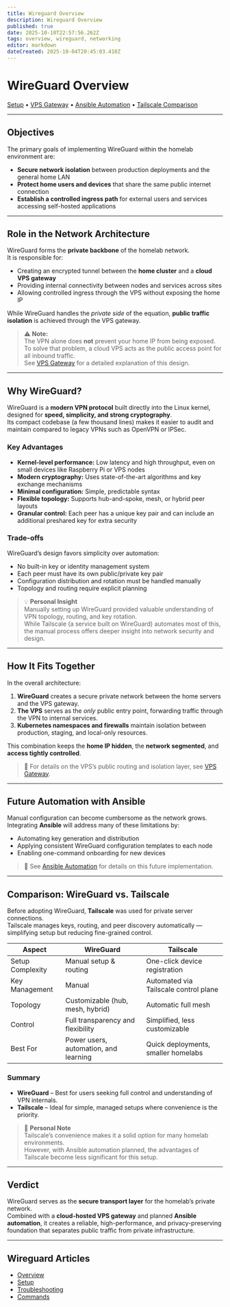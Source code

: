 ```yaml
---
title: Wireguard Overview
description: Wireguard Overview
published: true
date: 2025-10-10T22:57:56.262Z
tags: overview, wireguard, networking
editor: markdown
dateCreated: 2025-10-04T20:45:03.410Z
---
```


# WireGuard Overview

[Setup](./setup.md) • [VPS Gateway](./vps) • [Ansible Automation](./ansible-automation.md) • [Tailscale Comparison](./tailscale-comparison.md)

---

## Objectives
The primary goals of implementing WireGuard within the homelab environment are:

- **Secure network isolation** between production deployments and the general home LAN  
- **Protect home users and devices** that share the same public internet connection  
- **Establish a controlled ingress path** for external users and services accessing self-hosted applications  

---

## Role in the Network Architecture

WireGuard forms the **private backbone** of the homelab network.  
It is responsible for:
- Creating an encrypted tunnel between the **home cluster** and a **cloud VPS gateway**
- Providing internal connectivity between nodes and services across sites
- Allowing controlled ingress through the VPS without exposing the home IP

While WireGuard handles the *private side* of the equation, **public traffic isolation** is achieved through the VPS gateway.  

> ⚠️ **Note:**  
> The VPN alone does **not** prevent your home IP from being exposed.  
> To solve that problem, a cloud VPS acts as the public access point for all inbound traffic.  
> See [VPS Gateway](./vps) for a detailed explanation of this design.

---

## Why WireGuard?

WireGuard is a **modern VPN protocol** built directly into the Linux kernel, designed for **speed, simplicity, and strong cryptography**.  
Its compact codebase (a few thousand lines) makes it easier to audit and maintain compared to legacy VPNs such as OpenVPN or IPSec.

### Key Advantages
- **Kernel-level performance:** Low latency and high throughput, even on small devices like Raspberry Pi or VPS nodes  
- **Modern cryptography:** Uses state-of-the-art algorithms and key exchange mechanisms  
- **Minimal configuration:** Simple, predictable syntax  
- **Flexible topology:** Supports hub-and-spoke, mesh, or hybrid peer layouts  
- **Granular control:** Each peer has a unique key pair and can include an additional preshared key for extra security  

### Trade-offs
WireGuard’s design favors simplicity over automation:
- No built-in key or identity management system  
- Each peer must have its own public/private key pair  
- Configuration distribution and rotation must be handled manually  
- Topology and routing require explicit planning  

> 💡 **Personal Insight**  
> Manually setting up WireGuard provided valuable understanding of VPN topology, routing, and key rotation.  
> While Tailscale (a service built on WireGuard) automates most of this, the manual process offers deeper insight into network security and design.

---

## How It Fits Together

In the overall architecture:

1. **WireGuard** creates a secure private network between the home servers and the VPS gateway.  
2. **The VPS** serves as the *only* public entry point, forwarding traffic through the VPN to internal services.  
3. **Kubernetes namespaces and firewalls** maintain isolation between production, staging, and local-only resources.  

This combination keeps the **home IP hidden**, the **network segmented**, and **access tightly controlled**.

> 🔗 For details on the VPS’s public routing and isolation layer, see [VPS Gateway](./vps-gateway.md).

---

## Future Automation with Ansible

Manual configuration can become cumbersome as the network grows.  
Integrating **Ansible** will address many of these limitations by:

- Automating key generation and distribution  
- Applying consistent WireGuard configuration templates to each node  
- Enabling one-command onboarding for new devices  

> 🔗 See [Ansible Automation](./ansible-automation.md) for details on this future implementation.

---

## Comparison: WireGuard vs. Tailscale

Before adopting WireGuard, **Tailscale** was used for private server connections.  
Tailscale manages keys, routing, and peer discovery automatically — simplifying setup but reducing fine-grained control.

| Aspect | WireGuard | Tailscale |
|--------|------------|-----------|
| Setup Complexity | Manual setup & routing | One-click device registration |
| Key Management | Manual | Automated via Tailscale control plane |
| Topology | Customizable (hub, mesh, hybrid) | Automatic full mesh |
| Control | Full transparency and flexibility | Simplified, less customizable |
| Best For | Power users, automation, and learning | Quick deployments, smaller homelabs |

### Summary
- **WireGuard** – Best for users seeking full control and understanding of VPN internals.  
- **Tailscale** – Ideal for simple, managed setups where convenience is the priority.  

> 💬 **Personal Note**  
> Tailscale’s convenience makes it a solid option for many homelab environments.  
> However, with Ansible automation planned, the advantages of Tailscale become less significant for this setup.

---

## Verdict

WireGuard serves as the **secure transport layer** for the homelab’s private network.  
Combined with a **cloud-hosted VPS gateway** and planned **Ansible automation**, it creates a reliable, high-performance, and privacy-preserving foundation that separates public traffic from private infrastructure.

---

## Wireguard Articles
* [Overview](/public/infrastructure/networking/wireguard)
* [Setup](/public/infrastructure/networking/wireguard/setup)
* [Troubleshooting](/public/infrastructure/networking/wireguard/troubleshooting)
* [Commands](/public/infrastructure/networking/wireguard/commands)
